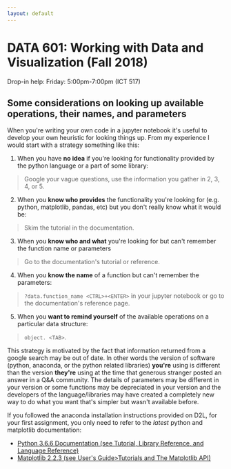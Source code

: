 ```yaml
---
layout: default
---
```


# DATA 601: Working with Data and Visualization (Fall 2018)

Drop-in help: Friday: 5:00pm-7:00pm (ICT 517)

## Some considerations on looking up available operations, their names, and parameters

When you're writing your own code in a jupyter notebook it's useful to develop your own heuristic for looking things up. From my experience I would start with a strategy something like this:

1. When you have **no idea** if you're looking for functionality provided by the python language or a part of some library:
 > Google your vague questions, use the information you gather in 2, 3, 4, or 5.

2. When you **know who provides** the functionality you're looking for (e.g.  python, matplotlib, pandas, etc) but you don't really know what it would be:
 > Skim the tutorial in the documentation.

3. When you **know who and what** you're looking for but can't remember the function name or parameters
 > Go to the documentation's tutorial or reference.

4. When you **know the name** of a function but can't remember the parameters:
 > `?data.function_name <CTRL>+<ENTER>` in your jupyter notebook or go to the documentation's reference page.

5. When you **want to remind yourself** of the available operations on a particular data structure:
  > `object. <TAB>`.

 
This strategy is motivated by the fact that information returned from a google search may be out of date.
In other words the version of software (python, anaconda, or the python related libraries) **you're** using is different than the version **they're** using at the time that generous stranger posted an answer in a Q&A community.
The details of parameters may be different in your version or some functions may be depreciated in your version and the developers of the language/libraries may have created a completely new way to do what you want that's simpler but wasn't available before.

If you followed the anaconda installation instructions provided on D2L, for your first assignment, you only need to refer to the *latest* python and matplotlib documentation:
* [Python 3.6.6 Documentation (see Tutorial, Library Reference, and Language Reference)](https://docs.python.org/3.6/index.html)
* [Matplotlib 2.2.3 (see User's Guide>Tutorials and The Matplotlib API)](https://matplotlib.org/contents.html)

